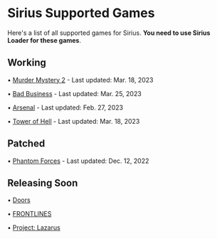 # Sirius Supported Games

Here's a list of all supported games for Sirius. **You need to use Sirius Loader for these games**.

## Working

• [Murder Mystery 2](https://www.roblox.com/games/142823291) - Last updated: Mar. 18, 2023

• [Bad Business](https://www.roblox.com/games/3233893879) - Last updated: Mar. 25, 2023

• [Arsenal](https://www.roblox.com/games/286090429) - Last updated: Feb. 27, 2023
 
• [Tower of Hell](https://www.roblox.com/games/1962086868) - Last updated: Mar. 18, 2023

## Patched

• [Phantom Forces](https://www.roblox.com/games/292439477) - Last updated: Dec. 12, 2022

## Releasing Soon

• [Doors](https://www.roblox.com/games/6516141723)

• [FRONTLINES](https://www.roblox.com/games/5938036553)

• [Project: Lazarus](https://www.roblox.com/games/443406476)
